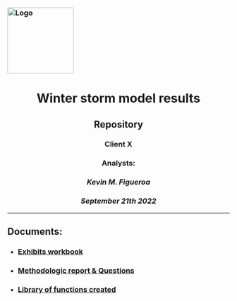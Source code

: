 <h3 align="Left">
    <img alt="Logo" title="#logo" width="150px" src="https://www.karenclarkandco.com/ui/img/KCco_logo@2x.png">
    <br>
</h3>

# <center> **Winter storm model results**
## <center> **Repository**
### <center> **Client X**
### <center> Analysts:
### <center> *Kevin M. Figueroa*
### <center> *September 21th 2022*

_________________________________________________________________________________________________________________________________________________

## Documents:

- ### [Exhibits workbook](https://github.com/kevinmiguel97/Winter-storm-risk-evaluation/blob/main/Exhibits%20%20KCC.xlsx)

- ### [Methodologic report & Questions]()

- ### [Library of functions created](https://github.com/kevinmiguel97/Winter-storm-risk-evaluation/blob/main/kcc_functions.py)
